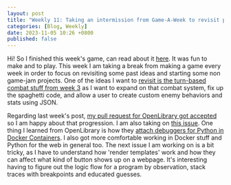 ```yaml
---
layout: post
title: "Weekly 11: Taking an intermission from Game-A-Week to revisit previous ideas and some other updates."
categories: [Blog, Weekly]
date: 2023-11-05 10:26 +0800
published: false
---
```


Hi! So I finished this week's game, can read about it [here](https://clementineaccount.github.io/posts/gaw5/). It was fun to make and to play. This week I am taking a break from making a game every week in order to focus on revisiting some past ideas and starting some non game-jam projects. One of the ideas I want to [revisit is the turn-based combat stuff from week 3](https://clementineaccount.github.io/posts/gaw3/) as I want to expand on that combat system, fix up the spaghetti code, and allow a user to create custom enemy behaviors and stats using JSON.

Regarding last week's post, [my pull request for OpenLibrary got accepted](https://github.com/internetarchive/openlibrary/pull/8490) so I am happy about that progression. I am also taking on [this issue](https://github.com/internetarchive/openlibrary/issues/8492). One thing I learned from OpenLibrary is how they [attach debuggers for Python in Docker Containers](https://github.com/internetarchive/openlibrary/wiki/Debugging-and-Performance-Profiling). I also got more comfortable working in Docker stuff and Python for the web in general too. The next issue I am working on is a bit tricky, as I have to understand how 'render templates' work and how they can affect what kind of button shows up on a webpage. It's interesting having to figure out the logic flow for a program by observation, stack traces with breakpoints and educated guesses.

